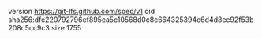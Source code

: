 version https://git-lfs.github.com/spec/v1
oid sha256:dfe220792796ef895ca5c10568d0c8c664325394e6d4d8ec92f53b208c5cc9c3
size 1755

